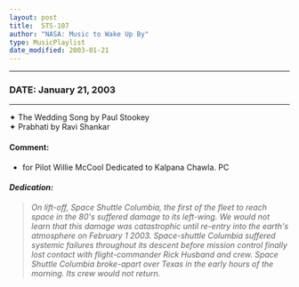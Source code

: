 ```yaml
---
layout: post
title:  STS-107
author: "NASA: Music to Wake Up By"
type: MusicPlaylist
date_modified: 2003-01-21
---
```


----
### DATE: January 21, 2003
----
✦ The Wedding Song by Paul Stookey  &nbsp;<br />✦ Prabhati by Ravi Shankar

#### Comment:
* for Pilot Willie McCool
Dedicated to Kalpana Chawla. PC

#### *Dedication:*
> *On lift-off, Space Shuttle Columbia, the first of the fleet to reach space in the 80's suffered damage to its left-wing. We would not learn that this damage was catastrophic until re-entry into the earth's atmosphere on February 1 2003. Space-shuttle Columbia suffered systemic failures throughout its descent before mission control finally lost contact with flight-commander Rick Husband and crew. Space Shuttle Columbia broke-apart over Texas in the early hours of the morning. Its crew would not return.*
